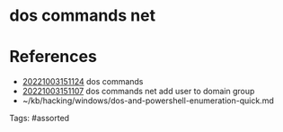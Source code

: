 # dos commands net

# References
- [20221003151124](/zet/20221003151124/) dos commands
- [20221003151107](/zet/20221003151107/) dos commands net add user to domain group
- ~/kb/hacking/windows/dos-and-powershell-enumeration-quick.md

Tags:
    #assorted

